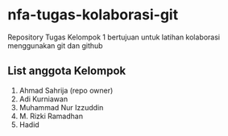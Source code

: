 # nfa-tugas-kolaborasi-git
Repository Tugas Kelompok 1 bertujuan untuk latihan kolaborasi menggunakan git dan github

List anggota Kelompok
-
1. Ahmad Sahrija (repo owner)
2. Adi  Kurniawan
3. Muhammad Nur Izzuddin 
4. M. Rizki Ramadhan
5. Hadid
